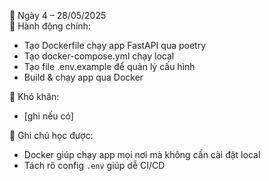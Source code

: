 📅 Ngày 4 – 28/05/2025  
🔹 Hành động chính:
- Tạo Dockerfile chạy app FastAPI qua poetry
- Tạo docker-compose.yml chạy local
- Tạo file .env.example để quản lý cấu hình
- Build & chạy app qua Docker

🔸 Khó khăn:
- [ghi nếu có]

📌 Ghi chú học được:
- Docker giúp chạy app mọi nơi mà không cần cài đặt local
- Tách rõ config `.env` giúp dễ CI/CD
